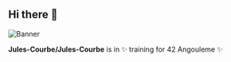 ## Hi there 👋
![Banner](https://media1.giphy.com/media/v1.Y2lkPTc5MGI3NjExNWg3ZTFmNDVjaHk5a2x6dGtrM3E2anNwbXIycDkwMHk2dDA3aHJ1biZlcD12MV9pbnRlcm5hbF9naWZfYnlfaWQmY3Q9Zw/xoicctrOv5aGw6mCZi/giphy.gif)

**Jules-Courbe/Jules-Courbe** is in ✨ training for 42 Angouleme ✨

<!--START_SECTION:waka-->
<!--END_SECTION:waka-->

